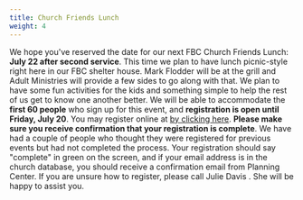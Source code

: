 ```yaml
---
title: Church Friends Lunch
weight: 4
---
```


We hope you've reserved the date for our next FBC Church Friends Lunch: **July 22 after second service**. This time we plan to have lunch picnic-style right here in our FBC shelter house. Mark Flodder will be at the grill and Adult Ministries will provide a few sides to go along with that. We plan to have some fun activities for the kids and something simple to help the rest of us get to know one another better.
We will be able to accommodate the **first 60 people** who sign up for this event, and **registration is open until Friday, July 20**. You may register online at  [by clicking here](http://bit.ly/fbc-july-cfl).  **Please make sure you receive confirmation that your registration is complete**. We have had a couple of people who thought they were registered for previous events but had not completed the process. Your registration should say "complete" in green on the screen, and if your email address is in the church database, you should receive a confirmation email from Planning Center. If you are unsure how to register, please call Julie Davis  . She will be happy to assist you.